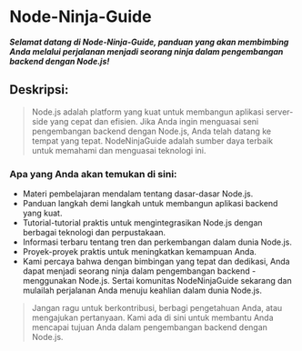 # Node-Ninja-Guide

***Selamat datang di Node-Ninja-Guide, panduan yang akan membimbing Anda melalui perjalanan menjadi seorang ninja dalam pengembangan backend dengan Node.js!***

## Deskripsi:
> Node.js adalah platform yang kuat untuk membangun aplikasi server-side yang cepat dan efisien. Jika Anda ingin menguasai seni pengembangan backend dengan Node.js, Anda telah datang ke tempat yang tepat. NodeNinjaGuide adalah sumber daya terbaik untuk memahami dan menguasai teknologi ini.

### Apa yang Anda akan temukan di sini:

- Materi pembelajaran mendalam tentang dasar-dasar Node.js.
- Panduan langkah demi langkah untuk membangun aplikasi backend yang kuat.
- Tutorial-tutorial praktis untuk mengintegrasikan Node.js dengan berbagai teknologi dan perpustakaan.
- Informasi terbaru tentang tren dan perkembangan dalam dunia Node.js.
- Proyek-proyek praktis untuk meningkatkan kemampuan Anda.
- Kami percaya bahwa dengan bimbingan yang tepat dan dedikasi, Anda dapat menjadi seorang ninja dalam pengembangan backend - menggunakan Node.js. Sertai komunitas NodeNinjaGuide sekarang dan mulailah perjalanan Anda menuju keahlian dalam dunia Node.js.

> Jangan ragu untuk berkontribusi, berbagi pengetahuan Anda, atau mengajukan pertanyaan. Kami ada di sini untuk membantu Anda mencapai tujuan Anda dalam pengembangan backend dengan Node.js.